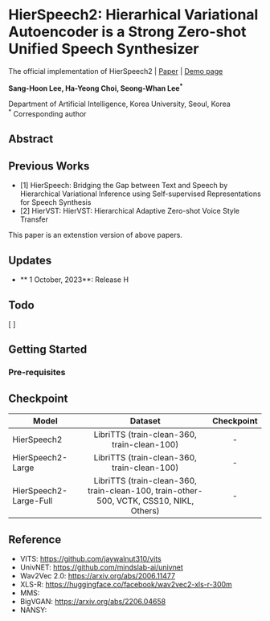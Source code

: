 # HierSpeech2: Hierarhical Variational Autoencoder is a Strong Zero-shot Unified Speech Synthesizer 
The official implementation of HierSpeech2 | [Paper]() | [Demo page]()

**Sang-Hoon Lee, Ha-Yeong Choi, Seong-Whan Lee<sup>*</sup>**

Department of Artificial Intelligence, Korea University, Seoul, Korea  
<sup>*</sup> Corresponding author

## Abstract


## Previous Works
- [1] HierSpeech: Bridging the Gap between Text and Speech by Hierarchical Variational Inference using Self-supervised Representations for Speech Synthesis
- [2] HierVST: HierVST: Hierarchical Adaptive Zero-shot Voice Style Transfer

This paper is an extenstion version of above papers.

## Updates
- ** 1 October, 2023**: Release H
## Todo
[ ] 

## Getting Started

### Pre-requisites

## Checkpoint
| Model |Dataset |Checkpoint|
|------|:---:|:---:|
| HierSpeech2 | LibriTTS (train-clean-360, train-clean-100) |-|
| HierSpeech2-Large  | LibriTTS (train-clean-360, train-clean-100)  |-|
| HierSpeech2-Large-Full  | LibriTTS (train-clean-360, train-clean-100, train-other-500, VCTK, CSS10, NIKL, Others)  |-|
## Reference
- VITS: https://github.com/jaywalnut310/vits
- UnivNET: https://github.com/mindslab-ai/univnet
- Wav2Vec 2.0: https://arxiv.org/abs/2006.11477
- XLS-R: https://huggingface.co/facebook/wav2vec2-xls-r-300m
- MMS:  
- BigVGAN: https://arxiv.org/abs/2206.04658
- NANSY: 
